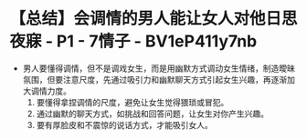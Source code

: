 # 【总结】会调情的男人能让女人对他日思夜寐 - P1 - 7情子 - BV1eP411y7nb

-   男人要懂得调情，但不是调戏女生，而是用幽默方式调动女生情绪，制造曖昧氛围，但要注意尺度，先通过吸引力和幽默聊天方式引起女生兴趣，再逐渐加大调情力度。
    1.  要懂得拿捏调情的尺度，避免让女生觉得猥琐或冒犯。
    2.  通过幽默的聊天方式，如挑战和回答问题，让女生对你产生兴趣。
    3.  要有厚脸皮和不震惊的说话方式，才能吸引女人。